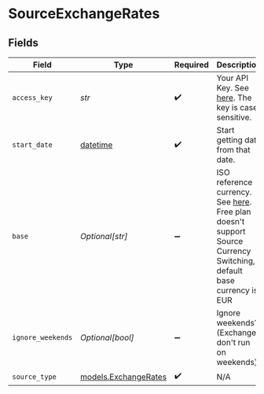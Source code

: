 # SourceExchangeRates


## Fields

| Field                                                                                                                                                                                                                                        | Type                                                                                                                                                                                                                                         | Required                                                                                                                                                                                                                                     | Description                                                                                                                                                                                                                                  | Example                                                                                                                                                                                                                                      |
| -------------------------------------------------------------------------------------------------------------------------------------------------------------------------------------------------------------------------------------------- | -------------------------------------------------------------------------------------------------------------------------------------------------------------------------------------------------------------------------------------------- | -------------------------------------------------------------------------------------------------------------------------------------------------------------------------------------------------------------------------------------------- | -------------------------------------------------------------------------------------------------------------------------------------------------------------------------------------------------------------------------------------------- | -------------------------------------------------------------------------------------------------------------------------------------------------------------------------------------------------------------------------------------------- |
| `access_key`                                                                                                                                                                                                                                 | *str*                                                                                                                                                                                                                                        | :heavy_check_mark:                                                                                                                                                                                                                           | Your API Key. See <a href="https://apilayer.com/marketplace/exchangerates_data-api">here</a>. The key is case sensitive.                                                                                                                     |                                                                                                                                                                                                                                              |
| `start_date`                                                                                                                                                                                                                                 | [datetime](https://docs.python.org/3/library/datetime.html#datetime-objects)                                                                                                                                                                 | :heavy_check_mark:                                                                                                                                                                                                                           | Start getting data from that date.                                                                                                                                                                                                           | YYYY-MM-DD                                                                                                                                                                                                                                   |
| `base`                                                                                                                                                                                                                                       | *Optional[str]*                                                                                                                                                                                                                              | :heavy_minus_sign:                                                                                                                                                                                                                           | ISO reference currency. See <a href="https://www.ecb.europa.eu/stats/policy_and_exchange_rates/euro_reference_exchange_rates/html/index.en.html">here</a>. Free plan doesn't support Source Currency Switching, default base currency is EUR | EUR                                                                                                                                                                                                                                          |
| `ignore_weekends`                                                                                                                                                                                                                            | *Optional[bool]*                                                                                                                                                                                                                             | :heavy_minus_sign:                                                                                                                                                                                                                           | Ignore weekends? (Exchanges don't run on weekends)                                                                                                                                                                                           |                                                                                                                                                                                                                                              |
| `source_type`                                                                                                                                                                                                                                | [models.ExchangeRates](../models/exchangerates.md)                                                                                                                                                                                           | :heavy_check_mark:                                                                                                                                                                                                                           | N/A                                                                                                                                                                                                                                          |                                                                                                                                                                                                                                              |
